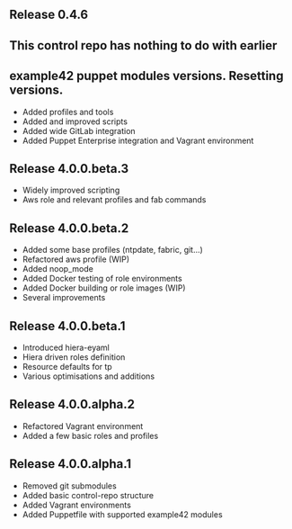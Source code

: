 ## Release 0.4.6
## This control repo has nothing to do with earlier
## example42 puppet modules versions. Resetting versions.
- Added profiles and tools
- Added and improved scripts
- Added wide GitLab integration
- Added Puppet Enterprise integration and Vagrant environment

## Release 4.0.0.beta.3
- Widely improved scripting
- Aws role and relevant profiles and fab commands

## Release 4.0.0.beta.2
- Added some base profiles (ntpdate, fabric, git...)
- Refactored aws profile (WIP)
- Added noop_mode
- Added Docker testing of role environments
- Added Docker building or role images (WIP)
- Several improvements

## Release 4.0.0.beta.1
- Introduced hiera-eyaml
- Hiera driven roles definition
- Resource defaults for tp
- Various optimisations and additions

## Release 4.0.0.alpha.2

- Refactored Vagrant environment
- Added a few basic roles and profiles

## Release 4.0.0.alpha.1

- Removed git submodules
- Added basic control-repo structure
- Added Vagrant environments
- Added Puppetfile with supported example42 modules
